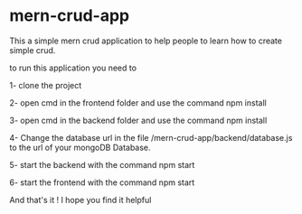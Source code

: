# mern-crud-app
This a simple mern crud application to help people to learn how to create simple crud.

to run this application you need to 

1- clone the project 

2- open cmd in the frontend folder and use the command npm install

3- open cmd in the backend folder and use the command npm install

4- Change the database url in the file /mern-crud-app/backend/database.js to the url of your mongoDB Database.

5- start the backend with the command npm start

6- start the frontend with the command npm start

And that's it ! I hope you find it helpful

